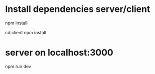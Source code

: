 # Install dependencies  server/client

npm install

cd client
npm install

# server on localhost:3000
npm run dev
